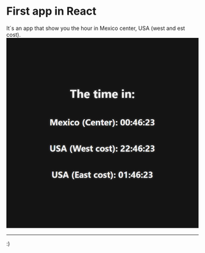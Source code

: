 # First app in React

It´s an app that show you the hour in Mexico center, USA (west and est cost).
<img title="ss-Proyect" alt="ss-Proyect" src="./ss.png">

---

:)
